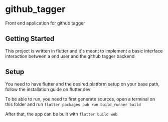 # github_tagger

Front end application for github tagger

## Getting Started

This project is written in flutter and it's meant to implement a basic
interface interaction between a end user and the github tagger backend

## Setup

You need to have flutter and the desired platform setup
on your base path, follow the installation
guide on flutter.dev

To be able to run, you need to first generate sources, open
a terminal on this folder and run
`flutter packages pub run build_runner build`

After that, the app can be built with
`flutter build web`
